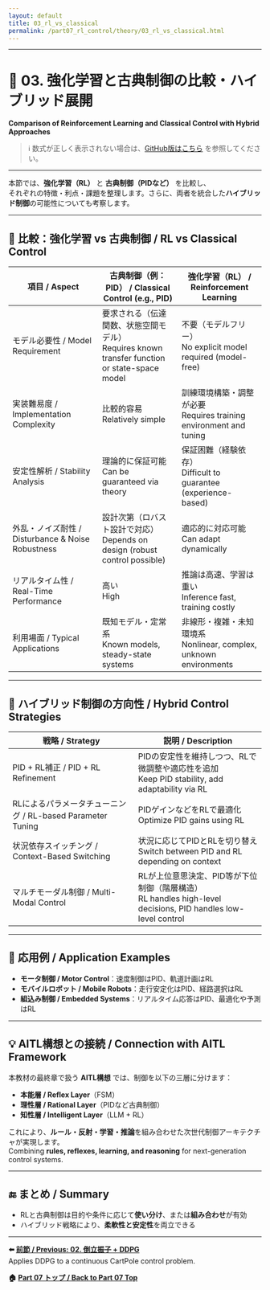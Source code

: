 ```yaml
---
layout: default
title: 03_rl_vs_classical
permalink: /part07_rl_control/theory/03_rl_vs_classical.html
---
```


---

# 🤖 03. 強化学習と古典制御の比較・ハイブリッド展開  
**Comparison of Reinforcement Learning and Classical Control with Hybrid Approaches**

> ℹ️ 数式が正しく表示されない場合は、[GitHub版はこちら](https://github.com/Samizo-AITL/EduController/blob/main/part07_rl_control/theory/03_rl_vs_classical.md) を参照してください。

---

本節では、**強化学習（RL）** と **古典制御（PIDなど）** を比較し、  
それぞれの特徴・利点・課題を整理します。さらに、両者を統合した**ハイブリッド制御**の可能性についても考察します。

---

## 📐 比較：強化学習 vs 古典制御 / RL vs Classical Control

| **項目 / Aspect** | **古典制御（例：PID） / Classical Control (e.g., PID)** | **強化学習（RL） / Reinforcement Learning** |
|------|------------------------------------------|----------------------------------------------|
| モデル必要性 / Model Requirement | 要求される（伝達関数、状態空間モデル）<br>Requires known transfer function or state-space model | 不要（モデルフリー）<br>No explicit model required (model-free) |
| 実装難易度 / Implementation Complexity | 比較的容易<br>Relatively simple | 訓練環境構築・調整が必要<br>Requires training environment and tuning |
| 安定性解析 / Stability Analysis | 理論的に保証可能<br>Can be guaranteed via theory | 保証困難（経験依存）<br>Difficult to guarantee (experience-based) |
| 外乱・ノイズ耐性 / Disturbance & Noise Robustness | 設計次第（ロバスト設計で対応）<br>Depends on design (robust control possible) | 適応的に対応可能<br>Can adapt dynamically |
| リアルタイム性 / Real-Time Performance | 高い<br>High | 推論は高速、学習は重い<br>Inference fast, training costly |
| 利用場面 / Typical Applications | 既知モデル・定常系<br>Known models, steady-state systems | 非線形・複雑・未知環境系<br>Nonlinear, complex, unknown environments |

---

## 🧠 ハイブリッド制御の方向性 / Hybrid Control Strategies

| **戦略 / Strategy** | **説明 / Description** |
|------|--------------|
| PID + RL補正 / PID + RL Refinement | PIDの安定性を維持しつつ、RLで微調整や適応性を追加<br>Keep PID stability, add adaptability via RL |
| RLによるパラメータチューニング / RL-based Parameter Tuning | PIDゲインなどをRLで最適化<br>Optimize PID gains using RL |
| 状況依存スイッチング / Context-Based Switching | 状況に応じてPIDとRLを切り替え<br>Switch between PID and RL depending on context |
| マルチモーダル制御 / Multi-Modal Control | RLが上位意思決定、PID等が下位制御（階層構造）<br>RL handles high-level decisions, PID handles low-level control |

---

## 🔧 応用例 / Application Examples

- **モータ制御 / Motor Control**：速度制御はPID、軌道計画はRL  
- **モバイルロボット / Mobile Robots**：走行安定化はPID、経路選択はRL  
- **組込み制御 / Embedded Systems**：リアルタイム応答はPID、最適化や予測はRL

---

## 💡 AITL構想との接続 / Connection with AITL Framework

本教材の最終章で扱う **AITL構想** では、制御を以下の三層に分けます：  

- **本能層 / Reflex Layer**（FSM）  
- **理性層 / Rational Layer**（PIDなど古典制御）  
- **知性層 / Intelligent Layer**（LLM + RL）

これにより、**ルール・反射・学習・推論**を組み合わせた次世代制御アーキテクチャが実現します。  
Combining **rules, reflexes, learning, and reasoning** for next-generation control systems.

---

## 🔚 まとめ / Summary

- RLと古典制御は目的や条件に応じて**使い分け**、または**組み合わせ**が有効  
- ハイブリッド戦略により、**柔軟性と安定性**を両立できる

---

**⬅️ [前節 / Previous: 02. 倒立振子 + DDPG](https://samizo-aitl.github.io/EduController/part07_rl_control/theory/02_cartpole_ddpg.html)**  
Applies DDPG to a continuous CartPole control problem.

**🏠 [Part 07 トップ / Back to Part 07 Top](https://samizo-aitl.github.io/EduController/part07_rl_control/)**
